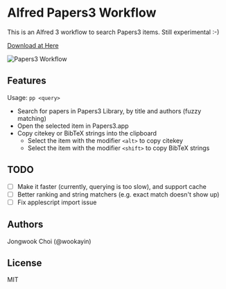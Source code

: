 Alfred Papers3 Workflow
=======================

This is an Alfred 3 workflow to search Papers3 items. Still experimental :-)

[Download at Here](https://github.com/wookayin/alfred-papers3-workflow/releases)

![Papers3 Workflow](https://raw.github.com/wookayin/alfred-papers3-workflow/master/screenshots/search.png)


Features
--------

Usage: `pp <query>`

- Search for papers in Papers3 Library, by title and authors (fuzzy matching)
- Open the selected item in Papers3.app
- Copy citekey or BibTeX strings into the clipboard
    - Select the item with the modifier `<alt>` to copy citekey
    - Select the item with the modifier `<shift>` to copy BibTeX strings

TODO
----

- [ ] Make it faster (currently, querying is too slow), and support cache
- [ ] Better ranking and string matchers (e.g. exact match doesn't show up)
- [ ] Fix applescript import issue

Authors
-------

Jongwook Choi (@wookayin)


License
-------

MIT
